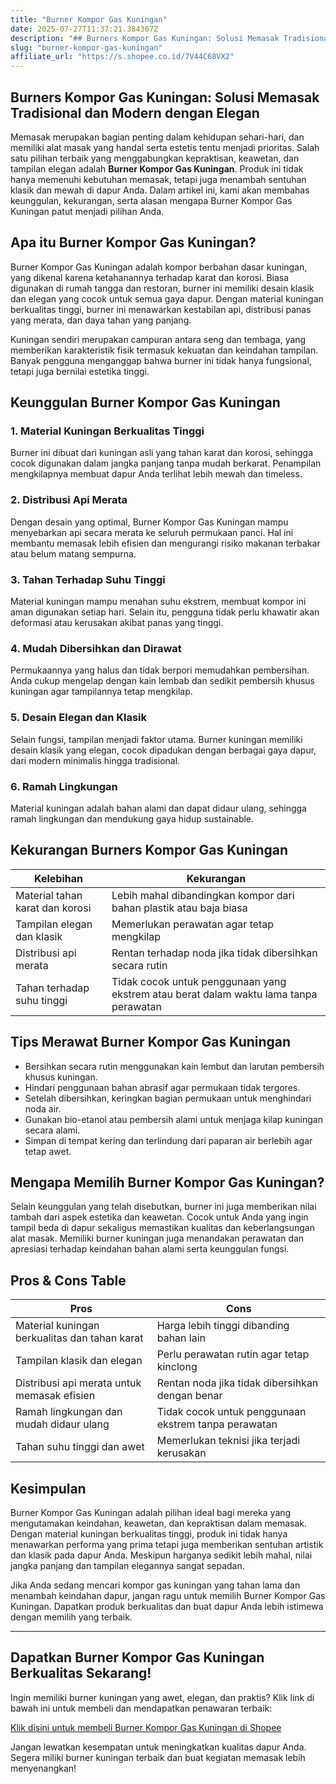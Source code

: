 ```yaml
---
title: "Burner Kompor Gas Kuningan"
date: 2025-07-27T11:37:21.384367Z
description: "## Burners Kompor Gas Kuningan: Solusi Memasak Tradisional dan Modern dengan Elegan..."
slug: "burner-kompor-gas-kuningan"
affiliate_url: "https://s.shopee.co.id/7V44C68VX2"
---
```

## Burners Kompor Gas Kuningan: Solusi Memasak Tradisional dan Modern dengan Elegan

Memasak merupakan bagian penting dalam kehidupan sehari-hari, dan memiliki alat masak yang handal serta estetis tentu menjadi prioritas. Salah satu pilihan terbaik yang menggabungkan kepraktisan, keawetan, dan tampilan elegan adalah **Burner Kompor Gas Kuningan**. Produk ini tidak hanya memenuhi kebutuhan memasak, tetapi juga menambah sentuhan klasik dan mewah di dapur Anda. Dalam artikel ini, kami akan membahas keunggulan, kekurangan, serta alasan mengapa Burner Kompor Gas Kuningan patut menjadi pilihan Anda.

## Apa itu Burner Kompor Gas Kuningan?

Burner Kompor Gas Kuningan adalah kompor berbahan dasar kuningan, yang dikenal karena ketahanannya terhadap karat dan korosi. Biasa digunakan di rumah tangga dan restoran, burner ini memiliki desain klasik dan elegan yang cocok untuk semua gaya dapur. Dengan material kuningan berkualitas tinggi, burner ini menawarkan kestabilan api, distribusi panas yang merata, dan daya tahan yang panjang.

Kuningan sendiri merupakan campuran antara seng dan tembaga, yang memberikan karakteristik fisik termasuk kekuatan dan keindahan tampilan. Banyak pengguna menganggap bahwa burner ini tidak hanya fungsional, tetapi juga bernilai estetika tinggi.

## Keunggulan Burner Kompor Gas Kuningan

### 1. Material Kuningan Berkualitas Tinggi

Burner ini dibuat dari kuningan asli yang tahan karat dan korosi, sehingga cocok digunakan dalam jangka panjang tanpa mudah berkarat. Penampilan mengkilapnya membuat dapur Anda terlihat lebih mewah dan timeless.

### 2. Distribusi Api Merata

Dengan desain yang optimal, Burner Kompor Gas Kuningan mampu menyebarkan api secara merata ke seluruh permukaan panci. Hal ini membantu memasak lebih efisien dan mengurangi risiko makanan terbakar atau belum matang sempurna.

### 3. Tahan Terhadap Suhu Tinggi

Material kuningan mampu menahan suhu ekstrem, membuat kompor ini aman digunakan setiap hari. Selain itu, pengguna tidak perlu khawatir akan deformasi atau kerusakan akibat panas yang tinggi.

### 4. Mudah Dibersihkan dan Dirawat

Permukaannya yang halus dan tidak berpori memudahkan pembersihan. Anda cukup mengelap dengan kain lembab dan sedikit pembersih khusus kuningan agar tampilannya tetap mengkilap.

### 5. Desain Elegan dan Klasik

Selain fungsi, tampilan menjadi faktor utama. Burner kuningan memiliki desain klasik yang elegan, cocok dipadukan dengan berbagai gaya dapur, dari modern minimalis hingga tradisional.

### 6. Ramah Lingkungan

Material kuningan adalah bahan alami dan dapat didaur ulang, sehingga ramah lingkungan dan mendukung gaya hidup sustainable.

## Kekurangan Burners Kompor Gas Kuningan

| Kelebihan | Kekurangan |
| --- | --- |
| Material tahan karat dan korosi | Lebih mahal dibandingkan kompor dari bahan plastik atau baja biasa |
| Tampilan elegan dan klasik | Memerlukan perawatan agar tetap mengkilap |
| Distribusi api merata | Rentan terhadap noda jika tidak dibersihkan secara rutin |
| Tahan terhadap suhu tinggi | Tidak cocok untuk penggunaan yang ekstrem atau berat dalam waktu lama tanpa perawatan |

## Tips Merawat Burner Kompor Gas Kuningan

- Bersihkan secara rutin menggunakan kain lembut dan larutan pembersih khusus kuningan.
- Hindari penggunaan bahan abrasif agar permukaan tidak tergores.
- Setelah dibersihkan, keringkan bagian permukaan untuk menghindari noda air.
- Gunakan bio-etanol atau pembersih alami untuk menjaga kilap kuningan secara alami.
- Simpan di tempat kering dan terlindung dari paparan air berlebih agar tetap awet.

## Mengapa Memilih Burner Kompor Gas Kuningan?

Selain keunggulan yang telah disebutkan, burner ini juga memberikan nilai tambah dari aspek estetika dan keawetan. Cocok untuk Anda yang ingin tampil beda di dapur sekaligus memastikan kualitas dan keberlangsungan alat masak. Memiliki burner kuningan juga menandakan perawatan dan apresiasi terhadap keindahan bahan alami serta keunggulan fungsi.

## Pros & Cons Table

| Pros | Cons |
| --- | --- |
| Material kuningan berkualitas dan tahan karat | Harga lebih tinggi dibanding bahan lain |
| Tampilan klasik dan elegan | Perlu perawatan rutin agar tetap kinclong |
| Distribusi api merata untuk memasak efisien | Rentan noda jika tidak dibersihkan dengan benar |
| Ramah lingkungan dan mudah didaur ulang | Tidak cocok untuk penggunaan ekstrem tanpa perawatan |
| Tahan suhu tinggi dan awet | Memerlukan teknisi jika terjadi kerusakan |

## Kesimpulan

Burner Kompor Gas Kuningan adalah pilihan ideal bagi mereka yang mengutamakan keindahan, keawetan, dan kepraktisan dalam memasak. Dengan material kuningan berkualitas tinggi, produk ini tidak hanya menawarkan performa yang prima tetapi juga memberikan sentuhan artistik dan klasik pada dapur Anda. Meskipun harganya sedikit lebih mahal, nilai jangka panjang dan tampilan elegannya sangat sepadan.

Jika Anda sedang mencari kompor gas kuningan yang tahan lama dan menambah keindahan dapur, jangan ragu untuk memilih Burner Kompor Gas Kuningan. Dapatkan produk berkualitas dan buat dapur Anda lebih istimewa dengan memilih yang terbaik.

---

## Dapatkan Burner Kompor Gas Kuningan Berkualitas Sekarang!

Ingin memiliki burner kuningan yang awet, elegan, dan praktis? Klik link di bawah ini untuk membeli dan mendapatkan penawaran terbaik:

[Klik disini untuk membeli Burner Kompor Gas Kuningan di Shopee](https://s.shopee.co.id/7V44C68VX2)

Jangan lewatkan kesempatan untuk meningkatkan kualitas dapur Anda. Segera miliki burner kuningan terbaik dan buat kegiatan memasak lebih menyenangkan!